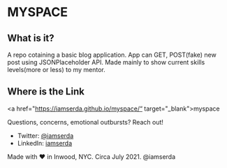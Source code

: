 # MYSPACE

## What is it?
A repo cotaining a basic blog application. App can GET, POST(fake) new post using JSONPlaceholder API.
Made mainly to show current skills levels(more or less) to my mentor.

## Where is the Link
<a href="https://iamserda.github.io/myspace/“ target="_blank">myspace</a>


Questions, concerns, emotional outbursts? Reach out!
- Twitter: <a href="https://twitter.com/iamserda">@iamserda</a>
- LinkedIn: <a href="https://linkedin.com/in/iamserda" target="_blank">iamserda</a>

Made with ❤️ in Inwood, NYC. Circa July 2021. @iamserda